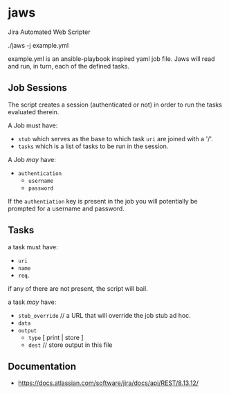 # jaws
Jira Automated Web Scripter

./jaws -j example.yml

example.yml is an ansible-playbook inspired yaml job file. Jaws will read and run, in turn, each of the defined tasks.

## Job Sessions

The script creates a session (authenticated or not) in order to run the tasks evaluated therein.

A Job must have:
* `stub` which serves as the base to which task `uri` are joined with a '/'.
* `tasks` which is a list of tasks to be run in the session.

A Job _may_ have:
* `authentication`
  * `username`
  * `password`

If the `authentiation` key is present in the job you will potentially be prompted for a username and password.

## Tasks

a task must have:
* `uri`
* `name`
* `req`. 

if any of there are not present, the script will bail.

a task _may_ have:
* `stub_override`  // a URL that will override the job stub ad hoc.
* `data`
* `output`
  * `type` [ print | store ]
  * `dest` // store output in this file

## Documentation

* https://docs.atlassian.com/software/jira/docs/api/REST/8.13.12/
